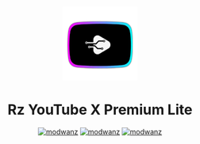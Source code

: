 <p align="center">
<img src='https://raw.githubusercontent.com/RZI47/Source/refs/heads/main/logo.png' height=150  >
</p>
<h1 align=center>Rz YouTube X Premium Lite</h1>

<div align="center">
  
[![modwanz](https://img.shields.io/badge/Instagram-E4405F?style=flat&logo=instagram&logoColor=white)](https://instagram.com/NAMA_AKUN)
[![modwanz](https://img.shields.io/badge/Facebook-1877F2?style=flat&logo=facebook&logoColor=white)](https://facebook.com/NAMA_HALAMAN)
[![modwanz](https://img.shields.io/badge/WhatsApp-25D366?style=flat&logo=whatsapp&logoColor=white)](https://wa.me/NOMOR)
